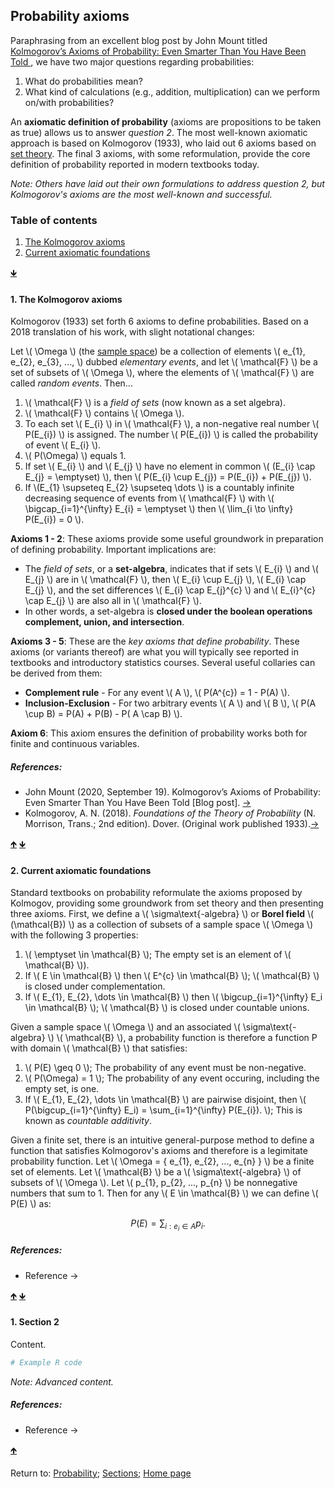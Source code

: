 <script src="https://cdn.mathjax.org/mathjax/latest/MathJax.js?config=TeX-AMS-MML_HTMLorMML" type="text/javascript"></script>
## Probability axioms

Paraphrasing from an excellent blog post by John Mount titled [Kolmogorov’s Axioms of Probability: Even Smarter Than You Have Been Told ](https://win-vector.com/2020/09/19/kolmogorovs-axioms-of-probability-even-smarter-than-you-have-been-told), we have two major questions regarding probabilities:

1. What do probabilities mean?
2. What kind of calculations (e.g., addition, multiplication) can we perform on/with probabilities?

An **axiomatic definition of probability** (axioms are propositions to be taken as true) allows us to answer *question 2*. The most well-known axiomatic approach is based on Kolmogorov (1933), who laid out 6 axioms based on [set theory](C01_P001_Set_theory.md). The final 3 axioms, with some reformulation, provide the core definition of probability reported in modern textbooks today.

*Note: Others have laid out their own formulations to address question 2, but Kolmogorov's axioms are the most well-known and successful.*

<a name="TOC"></a>
### Table of contents
1. <a href="#S01">The Kolmogorov axioms</a>
2. <a href="#S02">Current axiomatic foundations</a>

<a href="#END">&#129147;</a>

<a name="S01"></a>
#### 1. The Kolmogorov axioms

Kolmogorov (1933) set forth 6 axioms to define probabilities. Based on a 2018 translation of his work, with slight notational changes:

Let \\( \Omega \\) (the <a href="https://rettopnivek.github.io/Tutorials_for_statistics/docs/C01_P001_Set_theory.html#S01">sample space</a>) be a collection of elements \\( e_{1}, e_{2}, e_{3}, ..., \\) dubbed *elementary events*, and let \\( \mathcal{F} \\) be a set of subsets of \\( \Omega \\), where the elements of \\( \mathcal{F} \\) are called *random events*. Then...

1. \\( \mathcal{F} \\) is a *field of sets* (now known as a set algebra).
2. \\( \mathcal{F} \\) contains \\( \Omega \\).
3. To each set \\( E_{i} \\) in \\( \mathcal{F} \\), a non-negative real number \\( P(E_{i}) \\) is assigned. The number \\( P(E_{i}) \\) is called the probability of event \\( E_{i} \\).
4. \\( P(\Omega) \\) equals 1.
5. If set \\( E_{i} \\) and \\( E_{j} \\) have no element in common \\( (E_{i} \cap E_{j} = \emptyset) \\), then \\( P(E_{i} \cup E_{j}) = P(E_{i}) + P(E_{j}) \\).
6. If \\(E_{1} \supseteq E_{2} \supseteq \dots \\) is a countably infinite decreasing sequence of events from \\( \mathcal{F} \\) with \\( \bigcap_{i=1}^{\infty} E_{i} = \emptyset \\) then \\( \lim_{i \to \infty} P(E_{i}) = 0 \\).

**Axioms 1 - 2**: These axioms provide some useful groundwork in preparation of defining probability. Important implications are:

- The *field of sets*, or a **set-algebra**, indicates that if sets \\( E_{i} \\) and \\( E_{j} \\) are in \\( \mathcal{F} \\), then \\( E_{i} \cup E_{j} \\),  \\( E_{i} \cap E_{j} \\), and the set differences \\( E_{i} \cap E_{j}^{c} \\) and \\( E_{i}^{c} \cap E_{j} \\) are also all in \\( \mathcal{F} \\).
- In other words, a set-algebra is **closed under the boolean operations complement, union, and intersection**.

**Axioms 3 - 5**: These are the *key axioms that define probability*. These axioms (or variants thereof) are what you will typically see reported in textbooks and introductory statistics courses. Several useful collaries can be derived from them:

- **Complement rule** - For any event \\( A \\), \\( P(A^{c}) = 1 - P(A) \\).
- **Inclusion-Exclusion** - For two arbitrary events \\( A \\) and \\( B \\), \\( P(A \cup B) = P(A) + P(B) - P( A \cap B) \\).

**Axiom 6**: This axiom ensures the definition of probability works both for finite and continuous variables.

##### References:

* John Mount (2020, September 19). Kolmogorov’s Axioms of Probability: Even Smarter Than You Have Been Told [Blog post]. [&rarr;](https://win-vector.com/2020/09/19/kolmogorovs-axioms-of-probability-even-smarter-than-you-have-been-told)
* Kolmogorov, A. N. (2018). *Foundations of the Theory of Probability* (N. Morrison, Trans.; 2nd edition). Dover. (Original work published 1933).[&rarr;](https://store.doverpublications.com/0486821595.html)

<a href="#TOC">&#129145;</a> <a href="#END">&#129147;</a>

<a name="S02"></a>
#### 2. Current axiomatic foundations

Standard textbooks on probability reformulate the axioms proposed by Kolmogov, providing some groundwork from set theory and then presenting three axioms. First, we define a \\( \sigma\text{-algebra} \\) or **Borel field** \\( (\mathcal{B}) \\) as a collection of subsets of a sample space \\( \Omega \\) with the following 3 properties:
 
1. \\( \emptyset \in \mathcal{B} \\); The empty set is an element of \\( \mathcal{B} \\)).
2. If \\( E \in \mathcal{B} \\) then \\( E^{c} \in \mathcal{B} \\); \\( \mathcal{B} \\) is closed under complementation.
3. If \\( E_{1}, E_{2}, \dots \in \mathcal{B} \\) then \\( \bigcup_{i=1}^{\infty} E_i \in \mathcal{B} \\); \\( \mathcal{B} \\) is closed under countable unions.

Given a sample space \\( \Omega \\) and an associated \\( \sigma\text{-algebra} \\) \\( \mathcal{B} \\), a probability function is therefore a function P with domain \\( \mathcal{B} \\) that satisfies:

1. \\( P(E) \geq 0 \\); The probability of any event must be non-negative.
2. \\( P(\Omega) = 1 \\); The probability of any event occuring, including the empty set, is one.
3. If \\( E_{1}, E_{2}, \dots \in \mathcal{B} \\) are pairwise disjoint, then \\( P(\bigcup_{i=1}^{\infty} E_i) = \sum_{i=1}^{\infty} P(E_{i}). \\); This is known as *countable additivity*.

Given a finite set, there is an intuitive general-purpose method to define a function that satisfies Kolmogorov's axioms and therefore is a legimitate probability function. Let \\( \Omega = \{ e_{1}, e_{2}, ..., e_{n} \} \\) be a finite set of elements. Let \\( \mathcal{B} \\) be a \\( \sigma\text{-algebra} \\) of subsets of \\( \Omega \\). Let \\( p_{1}, p_{2}, ..., p_{n} \\) be nonnegative numbers that sum to 1. Then for any \\( E \in \mathcal{B} \\) we can define \\( P(E) \\) as:

$$
P(E) = \sum_{i:e_{i} \in A} p_{i}.
$$

##### References:

* Reference &rarr;

<a href="#TOC">&#129145;</a> <a href="#END">&#129147;</a>

<a name="S02"></a>
#### 1. Section 2

Content.

```R
# Example R code
```

*Note: Advanced content.*

##### References:

* Reference &rarr;

<a href="#TOC">&#129145;</a>

<a name="END"></a>
Return to:
[Probability](C01_P000_Probability.md);
[Sections](C00_P002_Chapters.md);
[Home page](https://rettopnivek.github.io/Tutorials_for_statistics/)
